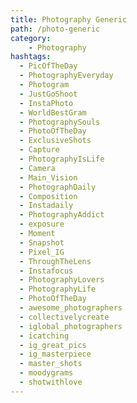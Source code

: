 ```yaml
---
title: Photography Generic
path: /photo-generic
category: 
    - Photography
hashtags:
  - PicOfTheDay
  - PhotographyEveryday
  - Photogram
  - JustGoShoot
  - InstaPhoto
  - WorldBestGram
  - PhotographySouls
  - PhotoOfTheDay
  - ExclusiveShots
  - Capture
  - PhotographyIsLife
  - Camera
  - Main_Vision
  - PhotographDaily
  - Composition
  - Instadaily
  - PhotographyAddict
  - exposure
  - Moment
  - Snapshot
  - Pixel_IG
  - ThroughTheLens
  - Instafocus
  - PhotographyLovers
  - PhotographyLife
  - PhotoOfTheDay
  - awesome_photographers 
  - collectivelycreate 
  - iglobal_photographers 
  - icatching
  - ig_great_pics 
  - ig_masterpiece 
  - master_shots 
  - moodygrams 
  - shotwithlove
---
```

